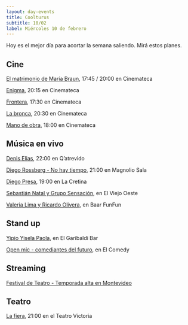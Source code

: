 ```yaml
---
layout: day-events
title: Coolturus
subtitle: 10/02
label: Miércoles 10 de febrero
---
```

Hoy es el mejor día para acortar la semana saliendo. Mirá estos planes.

## Cine

[El matrimonio de María Braun](https://cinemateca.org.uy/peliculas/1095), 17:45 / 20:00 en Cinemateca

[Enigma](https://cinemateca.org.uy/peliculas/225), 20:15 en Cinemateca

[Frontera](https://cinemateca.org.uy/peliculas/782), 17:30 en Cinemateca

[La bronca](https://cinemateca.org.uy/peliculas/945), 20:30 en Cinemateca

[Mano de obra](https://cinemateca.org.uy/peliculas/959), 18:00 en Cinemateca

## Música en vivo

[Denis Elias](https://instagram.com/qatrevido?igshid=8bj6dzn4g7aj), 22:00 en Q’atrevido

[Diego Rossberg - No hay tiempo](https://magnoliosala.uy/evento/diego-rossberg_1), 21:00 en Magnolio Sala

[Diego Presa](https://instagram.com/lacretinacasa?igshid=nrtucgnc6eso), 19:00 en La Cretina

[Sebastián Natal y Grupo Sensación](https://instagram.com/viejooeste.prado?igshid=11rsgnlou42g5), en El Viejo Oeste

[Valeria Lima y Ricardo Olivera](https://instagram.com/baarfunfun?igshid=zjnz15xotk92), en Baar FunFun

## Stand up

[Yipio Yisela Paola](https://instagram.com/elgaribaldibar?igshid=qvz4zedc3geo), en El Garibaldi Bar

[Open mic - comediantes del futuro](https://instagram.com/elcomedybar?igshid=u9zz7dnqhmpm), en El Comedy

## Streaming

[Festival de Teatro - Temporada alta en Montevideo](https://salaverdi.montevideo.gub.uy/teatro/temporada-2021-estela-medina-0/festival-temporada-alta-de-girona-2021) 

## Teatro

[La fiera](https://instagram.com/teatrovictoriamontevideo?igshid=nihkflwgw4x4), 21:00 en el Teatro Victoria
